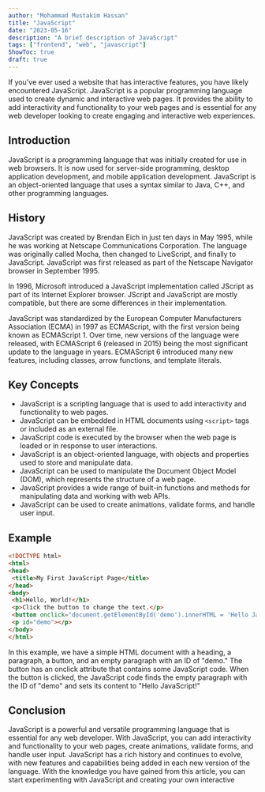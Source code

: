 ```yaml
---
author: "Mohammad Mustakim Hassan"
title: "JavaScript"
date: "2023-05-16"
description: "A brief description of JavaScript"
tags: ["frontend", "web", "javascript"]
ShowToc: true
draft: true
---
```

If you've ever used a website that has interactive features, you have likely encountered JavaScript. JavaScript is a popular programming language used to create dynamic and interactive web pages. It provides the ability to add interactivity and functionality to your web pages and is essential for any web developer looking to create engaging and interactive web experiences.

## Introduction

JavaScript is a programming language that was initially created for use in web browsers. It is now used for server-side programming, desktop application development, and mobile application development. JavaScript is an object-oriented language that uses a syntax similar to Java, C++, and other programming languages.

## History

JavaScript was created by Brendan Eich in just ten days in May 1995, while he was working at Netscape Communications Corporation. The language was originally called Mocha, then changed to LiveScript, and finally to JavaScript. JavaScript was first released as part of the Netscape Navigator browser in September 1995.

In 1996, Microsoft introduced a JavaScript implementation called JScript as part of its Internet Explorer browser. JScript and JavaScript are mostly compatible, but there are some differences in their implementation.

JavaScript was standardized by the European Computer Manufacturers Association (ECMA) in 1997 as ECMAScript, with the first version being known as ECMAScript 1. Over time, new versions of the language were released, with ECMAScript 6 (released in 2015) being the most significant update to the language in years. ECMAScript 6 introduced many new features, including classes, arrow functions, and template literals.

## Key Concepts

- JavaScript is a scripting language that is used to add interactivity and functionality to web pages.
- JavaScript can be embedded in HTML documents using `<script>` tags or included as an external file.
- JavaScript code is executed by the browser when the web page is loaded or in response to user interactions.
- JavaScript is an object-oriented language, with objects and properties used to store and manipulate data.
- JavaScript can be used to manipulate the Document Object Model (DOM), which represents the structure of a web page.
- JavaScript provides a wide range of built-in functions and methods for manipulating data and working with web APIs.
- JavaScript can be used to create animations, validate forms, and handle user input.

## Example

```html
<!DOCTYPE html>
<html>
<head>
 <title>My First JavaScript Page</title>
</head>
<body>
 <h1>Hello, World!</h1>
 <p>Click the button to change the text.</p>
 <button onclick="document.getElementById('demo').innerHTML = 'Hello JavaScript!'">Click me</button>
 <p id="demo"></p>
</body>
</html>
```

In this example, we have a simple HTML document with a heading, a paragraph, a button, and an empty paragraph with an ID of "demo." The button has an onclick attribute that contains some JavaScript code. When the button is clicked, the JavaScript code finds the empty paragraph with the ID of "demo" and sets its content to "Hello JavaScript!"

## Conclusion

JavaScript is a powerful and versatile programming language that is essential for any web developer. With JavaScript, you can add interactivity and functionality to your web pages, create animations, validate forms, and handle user input. JavaScript has a rich history and continues to evolve, with new features and capabilities being added in each new version of the language. With the knowledge you have gained from this article, you can start experimenting with JavaScript and creating your own interactive
